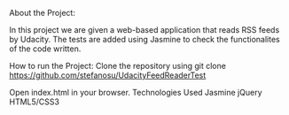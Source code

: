 About the Project:

In this project we are given a web-based application that reads RSS feeds by Udacity. The tests are added using Jasmine to check the functionalites of the code written.

How to run the Project:
Clone the repository using git clone https://github.com/stefanosu/UdacityFeedReaderTest

Open index.html in your browser.
Technologies Used
Jasmine
jQuery
HTML5/CSS3


